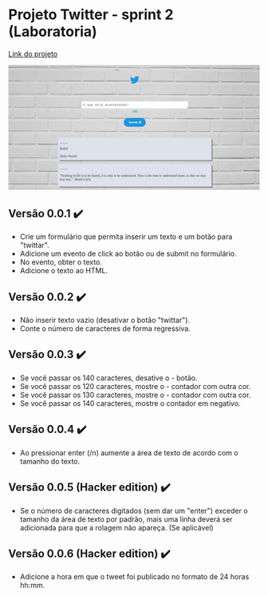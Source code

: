 # Projeto Twitter - sprint 2 (Laboratoria)

[Link do projeto](https://hlays.github.io/twitter-lab/)

![twitter feed](img/twitter-vs006.png)

## Versão 0.0.1 :heavy_check_mark:
- Crie um formulário que permita inserir um texto e um botão para "twittar".
- Adicione um evento de click ao botão ou de submit no formulário.
- No evento, obter o texto.
- Adicione o texto ao HTML.

## Versão 0.0.2 :heavy_check_mark:
- Não inserir texto vazio (desativar o botão "twittar").
- Conte o número de caracteres de forma regressiva.

## Versão 0.0.3 :heavy_check_mark:
- Se você passar os 140 caracteres, desative o - botão.
- Se você passar os 120 caracteres, mostre o - contador com outra cor.
- Se você passar os 130 caracteres, mostre o - contador com outra cor.
- Se você passar os 140 caracteres, mostre o contador em negativo.

## Versão 0.0.4 :heavy_check_mark:
- Ao pressionar enter (/n) aumente a área de texto de acordo com o tamanho do texto.

## Versão 0.0.5 (Hacker edition) :heavy_check_mark:
- Se o número de caracteres digitados (sem dar um "enter") exceder o tamanho da área de texto por padrão, mais uma linha deverá ser adicionada para que a rolagem não apareça. (Se aplicável)

## Versão 0.0.6 (Hacker edition) :heavy_check_mark:
- Adicione a hora em que o tweet foi publicado no formato de 24 horas hh:mm.